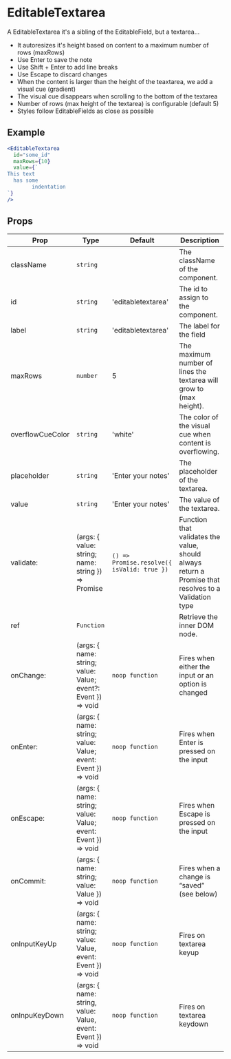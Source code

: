 # EditableTextarea

A EditableTextarea it's a sibling of the EditableField, but a textarea...

- It autoresizes it's height based on content to a maximum number of rows (maxRows)
- Use Enter to save the note
- Use Shift + Enter to add line breaks
- Use Escape to discard changes
- When the content is larger than the height of the teaxtarea, we add a visual cue (gradient)
- The visual cue disappears when scrolling to the bottom of the textarea
- Number of rows (max height of the textarea) is configurable (default 5)
- Styles follow EditableFields as close as possible

## Example

```jsx
<EditableTextarea
  id="some_id"
  maxRows={10}
  value={`
This text
  has some
        indentation
`}
/>
```

## Props

| Prop             | Type                                                           | Default                                    | Description                                                                                          |
| ---------------- | -------------------------------------------------------------- | ------------------------------------------ | ---------------------------------------------------------------------------------------------------- |
| className        | `string`                                                       |                                            | The className of the component.                                                                      |
| id               | `string`                                                       | 'editabletextarea'                         | The id to assign to the component.                                                                   |
| label            | `string`                                                       | 'editabletextarea'                         | The label for the field                                                                              |
| maxRows          | `number`                                                       | 5                                          | The maximum number of lines the textarea will grow to (max height).                                  |
| overflowCueColor | `string`                                                       | 'white'                                    | The color of the visual cue when content is overflowing.                                             |
| placeholder      | `string`                                                       | 'Enter your notes'                         | The placeholder of the textarea.                                                                     |
| value            | `string`                                                       | 'Enter your notes'                         | The value of the textarea.                                                                           |
| validate:        | (args: { value: string; name: string }) => Promise<Validation> | `() => Promise.resolve({ isValid: true })` | Function that validates the value, should always return a Promise that resolves to a Validation type |
| ref              | `Function`                                                     |                                            | Retrieve the inner DOM node.                                                                         |
| onChange:        | (args: { name: string; value: Value; event?: Event }) => void  | `noop function`                            | Fires when either the input or an option is changed                                                  |
| onEnter:         | (args: { name: string; value: Value; event: Event }) => void   | `noop function`                            | Fires when Enter is pressed on the input                                                             |
| onEscape:        | (args: { name: string; value: Value; event: Event }) => void   | `noop function`                            | Fires when Escape is pressed on the input                                                            |
| onCommit:        | (args: { name: string; value: Value }) => void                 | `noop function`                            | Fires when a change is “saved” (see below)                                                           |
| onInputKeyUp     | (args: { name: string; value: Value, event: Event }) => void   | `noop function`                            | Fires on textarea keyup                                                                              |
| onInpuKeyDown    | (args: { name: string, value: Value, event: Event }) => void   | `noop function`                            | Fires on textarea keydown                                                                            |
